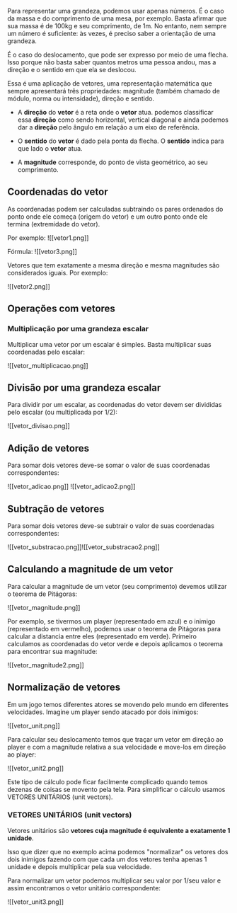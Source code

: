 Para representar uma grandeza, podemos usar apenas números. É o caso da massa e do comprimento de uma mesa, por exemplo. Basta afirmar que sua massa é de 100kg e seu comprimento, de 1m. No entanto, nem sempre um número é suficiente: às vezes, é preciso saber a orientação de uma grandeza.

É o caso do deslocamento, que pode ser expresso por meio de uma flecha. Isso porque não basta saber quantos metros uma pessoa andou, mas a direção e o sentido em que ela se deslocou.

Essa é uma aplicação de vetores, uma representação matemática que sempre apresentará três propriedades: magnitude (também chamado de módulo, norma ou intensidade), direção e sentido.

- A **direção** do **vetor** é a reta onde o **vetor** atua. podemos classificar essa **direção** como sendo horizontal, vertical diagonal e ainda podemos dar a **direção** pelo ângulo em relação a um eixo de referência. 

- O **sentido** do **vetor** é dado pela ponta da flecha. O **sentido** indica para que lado o **vetor** atua.

- A **magnitude** corresponde, do ponto de vista geométrico, ao seu comprimento.

## Coordenadas do vetor

As coordenadas podem ser calculadas subtraindo os pares ordenados do ponto onde ele começa (origem do vetor) e um outro ponto onde ele termina (extremidade do vetor).

Por exemplo:
![[vetor1.png]]

Fórmula:
![[vetor3.png]]

Vetores que tem exatamente a mesma direção e mesma magnitudes são considerados iguais. Por exemplo:

![[vetor2.png]]


## Operações com vetores

### Multiplicação por uma grandeza escalar

Multiplicar uma vetor por um escalar é simples. Basta multiplicar suas coordenadas pelo escalar:

![[vetor_multiplicacao.png]]

## Divisão por uma grandeza escalar

Para dividir por um escalar, as coordenadas do vetor devem ser divididas pelo escalar (ou multiplicada por 1/2):

![[vetor_divisao.png]]

## Adição de vetores

Para somar dois vetores deve-se somar o valor de suas coordenadas correspondentes:

![[vetor_adicao.png]]
![[vetor_adicao2.png]]
## Subtração de vetores

Para somar dois vetores deve-se subtrair o valor de suas coordenadas correspondentes:

![[vetor_substracao.png]]![[vetor_substracao2.png]]

## Calculando a magnitude de um vetor

Para calcular a magnitude de um vetor (seu comprimento) devemos utilizar o teorema de Pitágoras:

![[vetor_magnitude.png]]

Por exemplo, se tivermos um player (representado em azul) e o inimigo (representado em vermelho), podemos usar o teorema de Pitágoras para calcular a distancia entre eles (representado em verde). Primeiro calculamos as coordenadas do vetor verde e depois aplicamos o teorema para encontrar sua magnitude:

![[vetor_magnitude2.png]]

## Normalização de vetores

Em um jogo temos diferentes atores se movendo pelo mundo em diferentes velocidades. Imagine um player sendo atacado por dois inimigos:

![[vetor_unit.png]]

Para calcular seu deslocamento temos que traçar um vetor em direção ao player e com a magnitude relativa a sua velocidade e move-los em direção ao player:

![[vetor_unit2.png]]

Este tipo de cálculo pode ficar facilmente complicado quando temos dezenas de coisas se movento pela tela. Para simplificar o cálculo usamos VETORES UNITÁRIOS (unit vectors).

### VETORES UNITÁRIOS (unit vectors)

Vetores unitários são **vetores cuja magnitude é equivalente a exatamente 1 unidade**. 

Isso que dizer que no exemplo acima podemos "normalizar" os vetores dos dois inimigos fazendo com que cada um dos vetores tenha apenas 1 unidade e depois multiplicar pela sua velocidade.

Para normalizar um vetor podemos multiplicar seu valor por 1/seu valor e assim encontramos o vetor unitário correspondente:

![[vetor_unit3.png]]